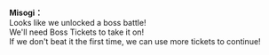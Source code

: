 # 

  
**Misogi：**  
Looks like we unlocked a boss battle!  
We'll need Boss Tickets to take it on!  
If we don't beat it the first time, we can use more tickets to continue!  
